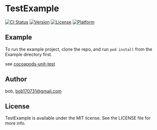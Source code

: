 # TestExample

[![CI Status](https://img.shields.io/travis/bob/TestExample.svg?style=flat)](https://travis-ci.org/bob/TestExample)
[![Version](https://img.shields.io/cocoapods/v/TestExample.svg?style=flat)](https://cocoapods.org/pods/TestExample)
[![License](https://img.shields.io/cocoapods/l/TestExample.svg?style=flat)](https://cocoapods.org/pods/TestExample)
[![Platform](https://img.shields.io/cocoapods/p/TestExample.svg?style=flat)](https://cocoapods.org/pods/TestExample)

## Example

To run the example project, clone the repo, and run `pod install` from the Example directory first.

see [cocoapods-unit-test](https://github.com/DanboDuan/cocoapods-unit-test)

## Author

bob, bob170731@gmail.com

## License

TestExample is available under the MIT license. See the LICENSE file for more info.
